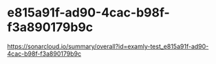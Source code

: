 # e815a91f-ad90-4cac-b98f-f3a890179b9c
https://sonarcloud.io/summary/overall?id=examly-test_e815a91f-ad90-4cac-b98f-f3a890179b9c
